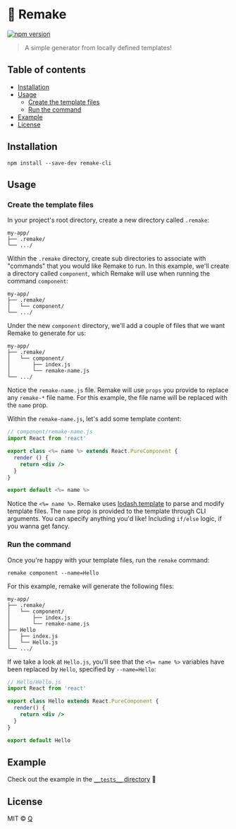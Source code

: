 # 🦋 Remake

[![npm version](https://badge.fury.io/js/remake-cli.svg)](https://badge.fury.io/js/remake-cli)

> A simple generator from locally defined templates!

## Table of contents

<!-- START doctoc generated TOC please keep comment here to allow auto update -->
<!-- DON'T EDIT THIS SECTION, INSTEAD RE-RUN doctoc TO UPDATE -->

- [Installation](#installation)
- [Usage](#usage)
  - [Create the template files](#create-the-template-files)
  - [Run the command](#run-the-command)
- [Example](#example)
- [License](#license)

<!-- END doctoc generated TOC please keep comment here to allow auto update -->

## Installation

```
npm install --save-dev remake-cli
```

## Usage

### Create the template files

In your project's root directory, create a new directory called `.remake`:

```
my-app/
├── .remake/
└── .../
```

Within the `.remake` directory, create sub directories to associate with "commands" that you would like Remake to run. In this example, we'll create a directory called `component`, which Remake will use when running the command `component`:

```
my-app/
├── .remake/
│   └── component/
└── .../
```

Under the new `component` directory, we'll add a couple of files that we want Remake to generate for us:

```
my-app/
├── .remake/
│   └── component/
│       ├── index.js
│       └── remake-name.js
└── .../
```

Notice the `remake-name.js` file. Remake will use `props` you provide to replace any `remake-*` file name. For this example, the file name will be replaced with the `name` prop.

Within the `remake-name.js`, let's add some template content:

```jsx
// component/remake-name.js
import React from 'react'

export class <%= name %> extends React.PureComponent {
  render () {
    return <div />
  }
}

export default <%= name %>
```

Notice the `<%= name %>`. Remake uses [lodash.template](https://lodash.com/docs/4.17.11#template) to parse and modify template files. The `name` prop is provided to the template through CLI arguments. You can specify anything you'd like! Including `if/else` logic, if you wanna get fancy.

### Run the command

Once you're happy with your template files, run the `remake` command:

```
remake component --name=Hello
```

For this example, remake will generate the following files:

```
my-app/
├── .remake/
│   └── component/
│       ├── index.js
│       └── remake-name.js
├── Hello
│   ├── index.js
│   └── Hello.js
└── .../
```

If we take a look at `Hello.js`, you'll see that the `<%= name %>` variables have been replaced by `Hello`, specified by `--name=Hello`:

```jsx
// Hello/Hello.js
import React from 'react'

export class Hello extends React.PureComponent {
  render() {
    return <div />
  }
}

export default Hello
```

## Example

Check out the example in the [`__tests__` directory](https://github.com/ItsJonQ/remake-cli/tree/master/__tests__) 🙌

## License

MIT © [Q](https://jonquach.com)
